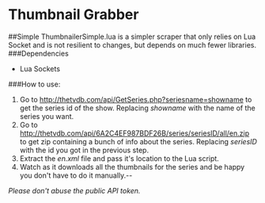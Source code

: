 # Thumbnail Grabber
##Simple
ThumbnailerSimple.lua is a simpler scraper that only relies on Lua Socket and is not resilient to changes, but depends on much fewer libraries.
###Dependencies
* Lua Sockets

###How to use:
1. Go to http://thetvdb.com/api/GetSeries.php?seriesname=showname to get the series id of the show.
 Replacing *showname* with the name of the series you want.
2. Go to http://thetvdb.com/api/6A2C4EF987BDF26B/series/seriesID/all/en.zip to get zip containing a bunch of info about the series.
 Replacing *seriesID* with the id you got in the previous step.
3. Extract the *en.xml* file and pass it's location to the Lua script.
4. Watch as it downloads all the thumbnails for the series and be happy you don't have to do it manually.--

*Please don't abuse the public API token.*
